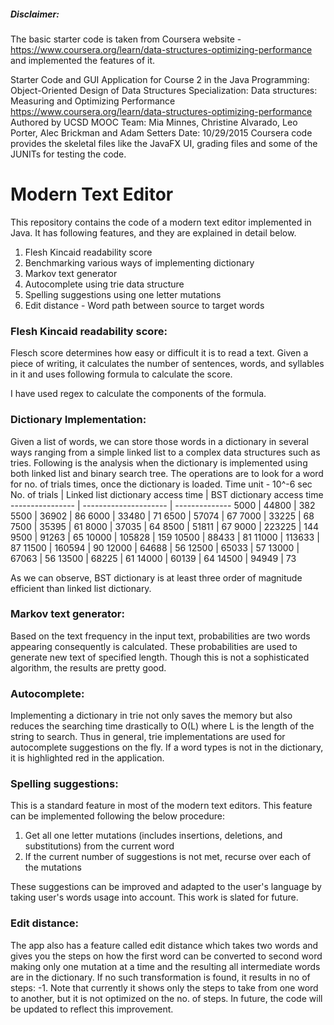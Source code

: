 ##### Disclaimer:
The basic starter code is taken from Coursera website - https://www.coursera.org/learn/data-structures-optimizing-performance
and implemented the features of it.

Starter Code and GUI Application for Course 2 in the Java Programming: Object-Oriented Design of Data Structures Specialization:
Data structures: Measuring and Optimizing Performance
https://www.coursera.org/learn/data-structures-optimizing-performance
Authored by UCSD MOOC Team:
Mia Minnes, Christine Alvarado, Leo Porter, Alec Brickman and Adam Setters
Date: 10/29/2015
Coursera code provides the skeletal files like the JavaFX UI, grading files and some of the JUNITs for testing the code.

# Modern Text Editor

This repository contains the code of a modern text editor implemented in Java. It has following features, and they are explained in detail below.

1. Flesh Kincaid readability score
2. Benchmarking various ways of implementing dictionary
3. Markov text generator
3. Autocomplete using trie data structure
4. Spelling suggestions using one letter mutations
5. Edit distance - Word path between source to target words

### Flesh Kincaid readability score:
Flesch score determines how easy or difficult it is to read a text. Given a piece of writing, it calculates the number of sentences, words, and syllables in it and uses following formula to calculate the score.

I have used regex to calculate the components of the formula.

### Dictionary Implementation:
Given a list of words, we can store those words in a dictionary in several ways ranging from a simple linked list to a complex data structures such as tries.
Following is the analysis when the dictionary is implemented using both linked list and binary search tree. The operations are to look for a word for no. of trials times, once the dictionary is loaded.
Time unit - 10^-6 sec
No. of trials | Linked list dictionary access time | BST dictionary access time
---------------- | --------------------- | --------------
5000 | 44800 | 382
5500 | 36902 | 86
6000 | 33480 | 71
6500 | 57074 | 67
7000 | 33225 | 68
7500 | 35395 | 61
8000 | 37035 | 64
8500 | 51811 | 67
9000 | 223225 | 144
9500 | 91263 | 65
10000 | 105828 | 159
10500 | 88433 | 81
11000 | 113633 | 87
11500 | 160594 | 90
12000 | 64688 | 56
12500 | 65033 | 57
13000 | 67063 | 56
13500 | 68225 | 61
14000 | 60139 | 64
14500 | 94949 | 73

As we can observe, BST dictionary is at least three order of magnitude efficient than linked list dictionary.

### Markov text generator:
Based on the text frequency in the input text, probabilities are two words appearing consequently is calculated. These probabilities are used to generate new text of specified length. Though this is not a sophisticated algorithm, the results are pretty good.

### Autocomplete:
Implementing a dictionary in trie not only saves the memory but also reduces the searching time drastically to O(L) where L is the length of the string to search. Thus in general, trie implementations are used for autocomplete suggestions on the fly. If a word types is not in the dictionary, it is highlighted red in the application.

### Spelling suggestions:
This is a standard feature in most of the modern text editors. This feature can be implemented following the below procedure:
1. Get all one letter mutations (includes insertions, deletions, and substitutions) from the current word
2. If the current number of suggestions is not met, recurse over each of the mutations

These suggestions can be improved and adapted to the user's language by taking user's words usage into account. This work is slated for future.

### Edit distance:
The app also has a feature called edit distance which takes two words and gives you the steps on how the first word can be converted to second word making only one mutation at a time and the resulting all intermediate words are in the dictionary. If no such transformation is found, it results in no of steps: -1.
Note that currently it shows only the steps to take from one word to another, but it is not optimized on the no. of steps. In future, the code will be updated to reflect this improvement.
